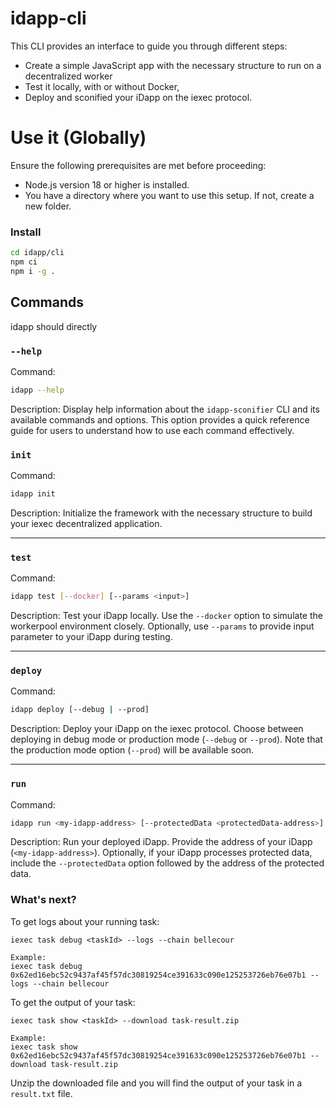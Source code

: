 # idapp-cli

This CLI provides an interface to guide you through different steps:

- Create a simple JavaScript app with the necessary structure to run on a
  decentralized worker
- Test it locally, with or without Docker,
- Deploy and sconified your iDapp on the iexec protocol.

# Use it (Globally)

Ensure the following prerequisites are met before proceeding:

- Node.js version 18 or higher is installed.
- You have a directory where you want to use this setup. If not, create a new folder.

### Install

```sh
cd idapp/cli
npm ci
npm i -g .
```

## Commands

idapp should directly

### `--help`

Command:

```bash
idapp --help
```

Description: Display help information about the `idapp-sconifier` CLI and its
available commands and options. This option provides a quick reference guide for
users to understand how to use each command effectively.

### `init`

Command:

```bash
idapp init
```

Description: Initialize the framework with the necessary structure to build your
iexec decentralized application.

---

### `test`

Command:

```bash
idapp test [--docker] [--params <input>]
```

Description: Test your iDapp locally. Use the `--docker` option to simulate the
workerpool environment closely. Optionally, use `--params` to provide input
parameter to your iDapp during testing.

---

### `deploy`

Command:

```bash
idapp deploy [--debug | --prod]
```

Description: Deploy your iDapp on the iexec protocol. Choose between deploying
in debug mode or production mode (`--debug` or `--prod`). Note that the
production mode option (`--prod`) will be available soon.

---

### `run`

Command:

```bash
idapp run <my-idapp-address> [--protectedData <protectedData-address>] [--debug | --prod]
```

Description: Run your deployed iDapp. Provide the address of your iDapp
(`<my-idapp-address>`). Optionally, if your iDapp processes protected data,
include the `--protectedData` option followed by the address of the protected
data.

### What's next?

To get logs about your running task:

```
iexec task debug <taskId> --logs --chain bellecour

Example:
iexec task debug 0x62ed16ebc52c9437af45f57dc30819254ce391633c090e125253726eb76e07b1 --logs --chain bellecour
```

To get the output of your task:

```
iexec task show <taskId> --download task-result.zip

Example:
iexec task show 0x62ed16ebc52c9437af45f57dc30819254ce391633c090e125253726eb76e07b1 --download task-result.zip
```

Unzip the downloaded file and you will find the output of your task in a
`result.txt` file.
